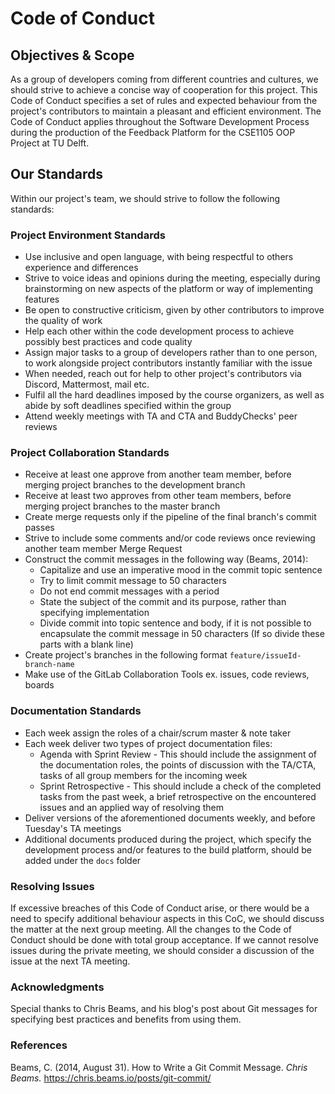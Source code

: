 # Code of Conduct

## Objectives & Scope
As a group of developers coming from different countries and cultures, we should strive to achieve a concise way of cooperation for this project.
This Code of Conduct specifies a set of rules and expected behaviour from the project's contributors to maintain a pleasant and efficient environment.
The Code of Conduct applies throughout the Software Development Process during the production of the Feedback Platform for the CSE1105 OOP Project at TU Delft.

## Our Standards
Within our project's team, we should strive to follow the following standards:

### Project Environment Standards
* Use inclusive and open language, with being respectful to others experience and differences 
* Strive to voice ideas and opinions during the meeting, especially during brainstorming on new aspects of the platform or way of implementing features 
* Be open to constructive criticism, given by other contributors to improve the quality of work
* Help each other within the code development process to achieve possibly best practices and code quality
* Assign major tasks to a group of developers rather than to one person, to work alongside project contributors instantly familiar with the issue
* When needed, reach out for help to other project's contributors via Discord, Mattermost, mail etc.
* Fulfil all the hard deadlines imposed by the course organizers, as well as abide by soft deadlines specified within the group
* Attend weekly meetings with TA and CTA and BuddyChecks' peer reviews

### Project Collaboration Standards
* Receive at least one approve from another team member, before merging project branches to the development branch
* Receive at least two approves from other team members, before merging project branches to the master branch
* Create merge requests only if the pipeline of the final branch's commit passes
* Strive to include some comments and/or code reviews once reviewing another team member Merge Request
* Construct the commit messages in the following way (Beams, 2014):
  * Capitalize and use an imperative mood in the commit topic sentence
  * Try to limit commit message to 50 characters
  * Do not end commit messages with a period
  * State the subject of the commit and its purpose, rather than specifying implementation
  * Divide commit into topic sentence and body, if it is not possible to encapsulate the commit message in 50 characters (If so divide these parts with a blank line)
* Create project's branches in the following format `feature/issueId-branch-name`
* Make use of the GitLab Collaboration Tools ex. issues, code reviews, boards

### Documentation Standards
* Each week assign the roles of a chair/scrum master & note taker
* Each week deliver two types of project documentation files:
  * Agenda with Sprint Review - This should include the assignment of the documentation roles, the points of discussion with the TA/CTA, tasks of all group members for the incoming week
  * Sprint Retrospective - This should include a check of the completed tasks from the past week, a brief retrospective on the encountered issues and an applied way of resolving them
* Deliver versions of the aforementioned documents weekly, and before Tuesday's TA meetings
* Additional documents produced during the project, which specify the development process and/or features to the build platform, should be added under the `docs` folder

### Resolving Issues
If excessive breaches of this Code of Conduct arise, or there would be a need to specify additional behaviour aspects in this CoC, we should discuss the matter at the next group meeting.
All the changes to the Code of Conduct should be done with total group acceptance.
If we cannot resolve issues during the private meeting, we should consider a discussion of the issue at the next TA meeting.

### Acknowledgments
Special thanks to Chris Beams, and his blog's post about Git messages for specifying best practices and benefits from using them.

### References
Beams, C. (2014, August 31). How to Write a Git Commit Message. *Chris Beams.* https://chris.beams.io/posts/git-commit/



